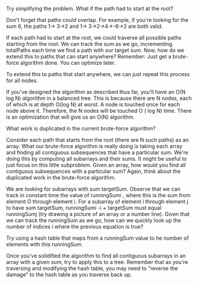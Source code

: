 Try simplifying the problem. What if the path had to start at the root?

Don't forget that paths could overlap. For example, if you're looking for the sum 6, the
paths 1-> 3->2 and 1-> 3->2->4->-6->2 are both valid.

If each path had to start at the root, we could traverse all possible paths starting from
the root. We can track the sum as we go, incrementing totalPaths each time we
find a path with our target sum. Now, how do we extend this to paths that can start
anywhere? Remember: Just get a brute-force algorithm done. You can optimize later.

To extend this to paths that start anywhere, we can just repeat this process for all nodes.

If you've designed the algorithm as described thus far, you'll have an O(N log N)
algorithm in a balanced tree. This is because there are N nodes, each of which is at depth
O(log N) at worst. A node is touched once for each node above it. Therefore, the N
nodes will be touched O ( log N) time. There is an optimization that will give us an
O(N) algorithm.

What work is duplicated in the current brute-force algorithm?

Consider each path that starts from the root (there are N such paths) as an array. What
our brute-force algorithm is really doing is taking each array and finding all contiguous
subsequences that have a particular sum. We're doing this by computing all subarrays
and their sums. It might be useful to just focus on this little subproblem. Given an array,
how would you find all contiguous subsequences with a particular sum? Again, think
about the duplicated work in the brute-force algorithm.

We are looking for subarrays with sum targetSum. Observe that we can track in
constant time the value of runningSumi
, where this is the sum from element O through
element i. For a subarray of element i through element j to have sum targetSum,
runningSumi
-i + targetSum must equal runningSumj (try drawing a picture of
an array or a number line). Given that we can track the runningSum as we go, how can
we quickly look up the number of indices i where the previous equation is true?

Try using a hash table that maps from a runningSum value to he number of elements
with this runningSum.

Once you've solidified the algorithm to find all contiguous subarrays in an array with a
given sum, try to apply this to a tree. Remember that as you're traversing and modifying
the hash table, you may need to "reverse the damage" to the hash table as you traverse
back up.
